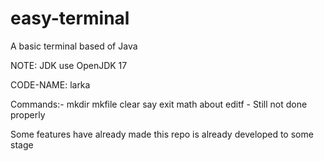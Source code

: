 # easy-terminal
A basic terminal based of Java

NOTE: JDK use OpenJDK 17

CODE-NAME: larka

Commands:-
mkdir
mkfile
clear
say
exit
math
about
editf - Still not done properly

Some features have already made this repo is already developed to some stage
